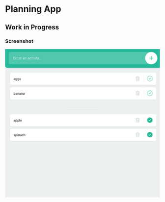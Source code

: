 # Planning App 
## Work in Progress 

### Screenshot

![Alt text](/img/screenShot.png?raw=true "App Screenshot")